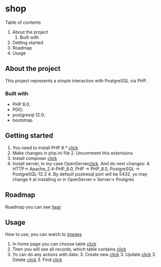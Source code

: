 # shop
Table of contents
1. About the project
    1. Built with
2. Getting started
3. Roadmap
4. Usage

## About the project
This project represents a simple interaction with PostgreSQL via PHP.
### Built with
* PHP 8.0;
* PDO;
* postgresql 12.0;
* bootstrap.
## Getting started
1. You need to install PHP 8.* [click](https://www.php.net/downloads.php)
2. Make changes in php.ini file
    2. Uncomment this extensions
3. Install composer [click](https://getcomposer.org/download/)
4. Install server, in my case OpenServer[click](https://ospanel.io/download/).  And do next changes: 
    4. HTTP-> Apache_2.4-PHP_8.0, PHP -> PHP_8.0, PostgreSQL -> PostgreSQL-12.2
    4. By default postresql port will be 5432, yo may change it at installing or in OpenServer-> Server-> Postgres
## Roadmap
Roadmap you can see [hear](https://github.com/WestEgor/shop/commits/master)
## Usage
How to use, you can watch to [images](https://github.com/WestEgor/shop/commits/master)
1. In home page you can choose table [click]()
2. Then you will see all records, which table contains [click]()
3. Yo can do any actions with data:
    3. Create new [click]()
    3. Update [click]()
    3. Delete [click]()
    3. Find [click]()
